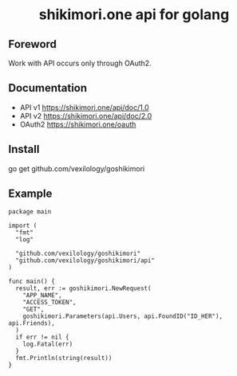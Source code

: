 <div align="center">
  <h1>shikimori.one api for golang</h1>
</div>

## Foreword
Work with API occurs only through OAuth2.

## Documentation
* API v1 https://shikimori.one/api/doc/1.0
* API v2 https://shikimori.one/api/doc/2.0 
* OAuth2 https://shikimori.one/oauth

## Install
go get github.com/vexilology/goshikimori

## Example
``` golang
package main

import (
  "fmt"
  "log"

  "github.com/vexilology/goshikimori"
  "github.com/vexilology/goshikimori/api"
)

func main() {
  result, err := goshikimori.NewRequest(
    "APP_NAME",
    "ACCESS_TOKEN",
    "GET",
    goshikimori.Parameters(api.Users, api.FoundID("ID_HER"), api.Friends),
  )
  if err != nil {
    log.Fatal(err)
  }
  fmt.Println(string(result))
}
```
